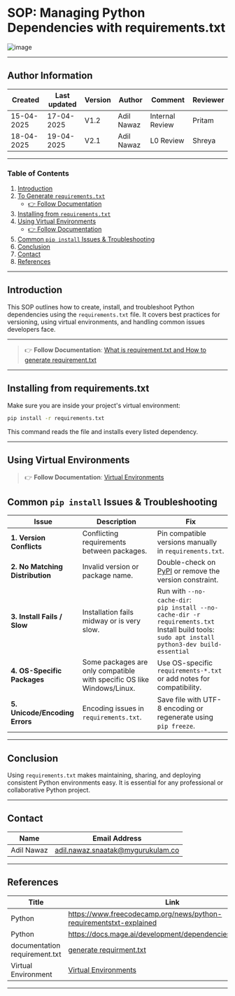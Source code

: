 #  SOP: Managing Python Dependencies with requirements.txt
![image](https://encrypted-tbn0.gstatic.com/images?q=tbn:ANd9GcTSyVrRrhYDmUdt6QBsDkve4SneCW2cFnKk17Rf4HZ10_U2Z1XgfpBopH2OmXj1qjfo9g&usqp=CAU)


---

##  **Author Information**
| Created     | Last updated | Version | Author         | Comment | Reviewer |
|-------------|-----------|---------|----------------|---------|----------|
| 15-04-2025  | 17-04-2025 | V1.2     | Adil Nawaz |     Internal Review    | Pritam    |
| 18-04-2025  | 19-04-2025 |  V2.1     |Adil Nawaz |     L0 Review    | Shreya    |



---

###  **Table of Contents**

1. [Introduction](#introduction)  
2. [To Generate `requirements.txt`](#to-generate-requirementstxt)  
   - [👉 Follow Documentation](https://github.com/snaatak-Downtime-Crew/Documentation/blob/yuvraj_scrums_20/common_stack/application/python/requirements/documentation/README.md)
3. [Installing from `requirements.txt`](#installing-from-requirementstxt)
4. [Using Virtual Environments](#using-virtual-environments)  
   - [👉 Follow Documentation](https://github.com/snaatak-Downtime-Crew/Documentation/blob/harsh_scrums_13/common_stack/application/python/virtualenv/documentation/README.md)
5. [Common `pip install` Issues & Troubleshooting](#common-pip-install-issues--troubleshooting)
6. [Conclusion](#conclusion)
7. [Contact](#contact)
8. [References](#references)

---




##  Introduction

This SOP outlines how to create, install, and troubleshoot Python dependencies using the `requirements.txt` file. It covers best practices for versioning, using virtual environments, and handling common issues developers face.

---

> 👉 **Follow Documentation**: [What is requirement.txt and How to generate requirement.txt](https://github.com/snaatak-Downtime-Crew/Documentation/blob/yuvraj_scrums_20/common_stack/application/python/requirements/documentation/README.md)
---


##  Installing from requirements.txt

Make sure you are inside your project's virtual environment:

```bash
pip install -r requirements.txt
```
This command reads the file and installs every listed dependency.

---


##  Using Virtual Environments
> 👉 **Follow Documentation**: [Virtual Environments](https://github.com/snaatak-Downtime-Crew/Documentation/blob/harsh_scrums_13/common_stack/application/python/virtualenv/documentation/README.md)


##  Common `pip install` Issues & Troubleshooting


| **Issue**                       | **Description**                                                                                           | **Fix**                                                                                                 |
|--------------------------------|-----------------------------------------------------------------------------------------------------------|----------------------------------------------------------------------------------------------------------|
| **1. Version Conflicts**        | Conflicting requirements between packages.                                                                | Pin compatible versions manually in `requirements.txt`.                                                  |
| **2. No Matching Distribution** | Invalid version or package name.                                                                          | Double-check on [PyPI](https://pypi.org) or remove the version constraint.                               |
| **3. Install Fails / Slow**     | Installation fails midway or is very slow.                                                                | Run with `--no-cache-dir`:<br>`pip install --no-cache-dir -r requirements.txt`<br>Install build tools:<br>`sudo apt install python3-dev build-essential` |
| **4. OS-Specific Packages**     | Some packages are only compatible with specific OS like Windows/Linux.                                    | Use OS-specific `requirements-*.txt` or add notes for compatibility.                                     |
| **5. Unicode/Encoding Errors**  | Encoding issues in `requirements.txt`.                                                                    | Save file with UTF-8 encoding or regenerate using `pip freeze`.                                          |

---


##  Conclusion

Using `requirements.txt` makes maintaining, sharing, and deploying consistent Python environments easy. It is essential for any professional or collaborative Python project.

---


## Contact

| Name         | Email Address                                 |
|--------------|-----------------------------------------------|
| Adil Nawaz   | adil.nawaz.snaatak@mygurukulam.co             |

---

##  References

| Title     | Link                                      |
|-----------|-------------------------------------------|
| Python    | https://www.freecodecamp.org/news/python-requirementstxt-explained         |
| Python    | https://docs.mage.ai/development/dependencies/requirements | 
| documentation requirement.txt    | [generate requirment.txt ](https://github.com/snaatak-Downtime-Crew/Documentation/blob/yuvraj_scrums_20/common_stack/application/python/requirements/documentation/README.md)
| Virtual Environment    | [Virtual Environments](https://github.com/snaatak-Downtime-Crew/Documentation/blob/harsh_scrums_13/common_stack/application/python/virtualenv/documentation/README.md) | 


---
